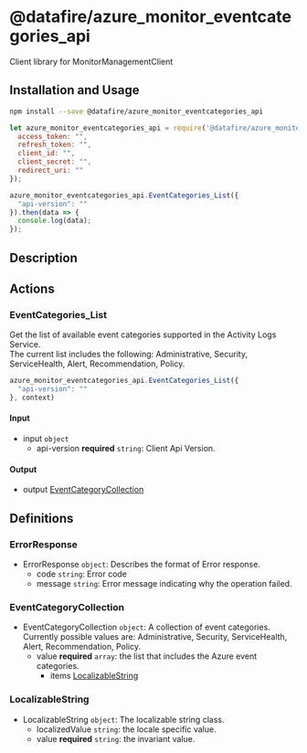 # @datafire/azure_monitor_eventcategories_api

Client library for MonitorManagementClient

## Installation and Usage
```bash
npm install --save @datafire/azure_monitor_eventcategories_api
```
```js
let azure_monitor_eventcategories_api = require('@datafire/azure_monitor_eventcategories_api').create({
  access_token: "",
  refresh_token: "",
  client_id: "",
  client_secret: "",
  redirect_uri: ""
});

azure_monitor_eventcategories_api.EventCategories_List({
  "api-version": ""
}).then(data => {
  console.log(data);
});
```

## Description



## Actions

### EventCategories_List
Get the list of available event categories supported in the Activity Logs Service.<br>The current list includes the following: Administrative, Security, ServiceHealth, Alert, Recommendation, Policy.


```js
azure_monitor_eventcategories_api.EventCategories_List({
  "api-version": ""
}, context)
```

#### Input
* input `object`
  * api-version **required** `string`: Client Api Version.

#### Output
* output [EventCategoryCollection](#eventcategorycollection)



## Definitions

### ErrorResponse
* ErrorResponse `object`: Describes the format of Error response.
  * code `string`: Error code
  * message `string`: Error message indicating why the operation failed.

### EventCategoryCollection
* EventCategoryCollection `object`: A collection of event categories. Currently possible values are: Administrative, Security, ServiceHealth, Alert, Recommendation, Policy.
  * value **required** `array`: the list that includes the Azure event categories.
    * items [LocalizableString](#localizablestring)

### LocalizableString
* LocalizableString `object`: The localizable string class.
  * localizedValue `string`: the locale specific value.
  * value **required** `string`: the invariant value.


